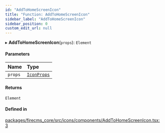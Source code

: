```yaml
---
id: "AddToHomeScreenIcon"
title: "Function: AddToHomeScreenIcon"
sidebar_label: "AddToHomeScreenIcon"
sidebar_position: 0
custom_edit_url: null
---
```


▸ **AddToHomeScreenIcon**(`props`): `Element`

#### Parameters

| Name | Type |
| :------ | :------ |
| `props` | [`IconProps`](../types/IconProps.md) |

#### Returns

`Element`

#### Defined in

[packages/firecms_core/src/icons/components/AddToHomeScreenIcon.tsx:3](https://github.com/FireCMSco/firecms/blob/d45f3739/packages/firecms_core/src/icons/components/AddToHomeScreenIcon.tsx#L3)

